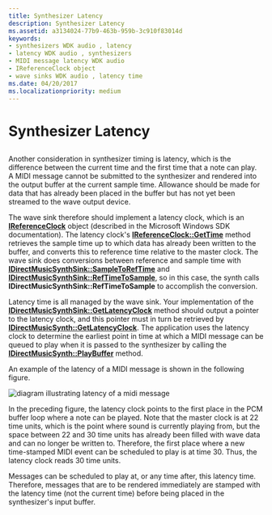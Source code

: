 ```yaml
---
title: Synthesizer Latency
description: Synthesizer Latency
ms.assetid: a3134024-77b9-463b-959b-3c910f83014d
keywords:
- synthesizers WDK audio , latency
- latency WDK audio , synthesizers
- MIDI message latency WDK audio
- IReferenceClock object
- wave sinks WDK audio , latency time
ms.date: 04/20/2017
ms.localizationpriority: medium
---
```


# Synthesizer Latency


## <span id="synthesizer_latency"></span><span id="SYNTHESIZER_LATENCY"></span>


Another consideration in synthesizer timing is latency, which is the difference between the current time and the first time that a note can play. A MIDI message cannot be submitted to the synthesizer and rendered into the output buffer at the current sample time. Allowance should be made for data that has already been placed in the buffer but has not yet been streamed to the wave output device.

The wave sink therefore should implement a latency clock, which is an [**IReferenceClock**](/windows/desktop/wmformat/ireferenceclock) object (described in the Microsoft Windows SDK documentation). The latency clock's [**IReferenceClock::GetTime**](/previous-versions//dd551385(v=vs.85)) method retrieves the sample time up to which data has already been written to the buffer, and converts this to reference time relative to the master clock. The wave sink does conversions between reference and sample time with [**IDirectMusicSynthSink::SampleToRefTime**](/windows/desktop/api/dmusics/nf-dmusics-idirectmusicsynthsink-sampletoreftime) and [**IDirectMusicSynthSink::RefTimeToSample**](/windows/desktop/api/dmusics/nf-dmusics-idirectmusicsynthsink-reftimetosample), so in this case, the synth calls **IDirectMusicSynthSink::RefTimeToSample** to accomplish the conversion.

Latency time is all managed by the wave sink. Your implementation of the [**IDirectMusicSynthSink::GetLatencyClock**](/windows/desktop/api/dmusics/nf-dmusics-idirectmusicsynthsink-getlatencyclock) method should output a pointer to the latency clock, and this pointer must in turn be retrieved by [**IDirectMusicSynth::GetLatencyClock**](/windows/desktop/api/dmusics/nf-dmusics-idirectmusicsynth-getlatencyclock). The application uses the latency clock to determine the earliest point in time at which a MIDI message can be queued to play when it is passed to the synthesizer by calling the [**IDirectMusicSynth::PlayBuffer**](/windows/desktop/api/dmusics/nf-dmusics-idirectmusicsynth-playbuffer) method.

An example of the latency of a MIDI message is shown in the following figure.

![diagram illustrating latency of a midi message](images/dmclock.png)

In the preceding figure, the latency clock points to the first place in the PCM buffer loop where a note can be played. Note that the master clock is at 22 time units, which is the point where sound is currently playing from, but the space between 22 and 30 time units has already been filled with wave data and can no longer be written to. Therefore, the first place where a new time-stamped MIDI event can be scheduled to play is at time 30. Thus, the latency clock reads 30 time units.

Messages can be scheduled to play at, or any time after, this latency time. Therefore, messages that are to be rendered immediately are stamped with the latency time (not the current time) before being placed in the synthesizer's input buffer.

 


